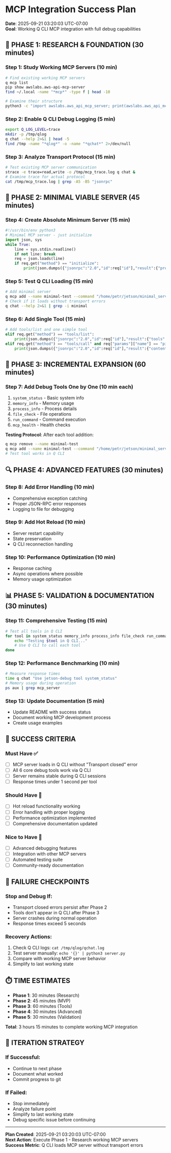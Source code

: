 # MCP Integration Success Plan
**Date**: 2025-09-21 03:20:03 UTC-07:00  
**Goal**: Working Q CLI MCP integration with full debug capabilities

## 🎯 PHASE 1: RESEARCH & FOUNDATION (30 minutes)

### Step 1: Study Working MCP Servers (10 min)
```bash
# Find existing working MCP servers
q mcp list
pip show awslabs.aws-api-mcp-server
find ~/.local -name "*mcp*" -type f | head -10

# Examine their structure
python3 -c "import awslabs.aws_api_mcp_server; print(awslabs.aws_api_mcp_server.__file__)"
```

### Step 2: Enable Q CLI Debug Logging (5 min)
```bash
export Q_LOG_LEVEL=trace
mkdir -p /tmp/qlog
q chat --help 2>&1 | head -5
find /tmp -name "*qlog*" -o -name "*qchat*" 2>/dev/null
```

### Step 3: Analyze Transport Protocol (15 min)
```bash
# Test existing MCP server communication
strace -e trace=read,write -o /tmp/mcp_trace.log q chat &
# Examine trace for actual protocol
cat /tmp/mcp_trace.log | grep -A5 -B5 "jsonrpc"
```

## 🔧 PHASE 2: MINIMAL VIABLE SERVER (45 minutes)

### Step 4: Create Absolute Minimum Server (15 min)
```python
#!/usr/bin/env python3
# Minimal MCP server - just initialize
import json, sys
while True:
    line = sys.stdin.readline()
    if not line: break
    req = json.loads(line)
    if req.get("method") == "initialize":
        print(json.dumps({"jsonrpc":"2.0","id":req["id"],"result":{"protocolVersion":"2024-11-05","capabilities":{},"serverInfo":{"name":"minimal","version":"1.0"}}}))
```

### Step 5: Test Q CLI Loading (15 min)
```bash
# Add minimal server
q mcp add --name minimal-test --command "/home/petr/jetson/minimal_server.py"
# Check if it loads without transport errors
q chat --help 2>&1 | grep -i minimal
```

### Step 6: Add Single Tool (15 min)
```python
# Add tools/list and one simple tool
elif req.get("method") == "tools/list":
    print(json.dumps({"jsonrpc":"2.0","id":req["id"],"result":{"tools":[{"name":"ping","description":"Test tool"}]}}))
elif req.get("method") == "tools/call" and req["params"]["name"] == "ping":
    print(json.dumps({"jsonrpc":"2.0","id":req["id"],"result":{"content":[{"type":"text","text":"pong"}]}}))
```

## 🚀 PHASE 3: INCREMENTAL EXPANSION (60 minutes)

### Step 7: Add Debug Tools One by One (10 min each)
1. `system_status` - Basic system info
2. `memory_info` - Memory usage  
3. `process_info` - Process details
4. `file_check` - File operations
5. `run_command` - Command execution
6. `mcp_health` - Health checks

**Testing Protocol**: After each tool addition:
```bash
q mcp remove --name minimal-test
q mcp add --name minimal-test --command "/home/petr/jetson/minimal_server.py"
# Test tool works in Q CLI
```

## 🔍 PHASE 4: ADVANCED FEATURES (30 minutes)

### Step 8: Add Error Handling (10 min)
- Comprehensive exception catching
- Proper JSON-RPC error responses
- Logging to file for debugging

### Step 9: Add Hot Reload (10 min)
- Server restart capability
- State preservation
- Q CLI reconnection handling

### Step 10: Performance Optimization (10 min)
- Response caching
- Async operations where possible
- Memory usage optimization

## 📊 PHASE 5: VALIDATION & DOCUMENTATION (30 minutes)

### Step 11: Comprehensive Testing (15 min)
```bash
# Test all tools in Q CLI
for tool in system_status memory_info process_info file_check run_command mcp_health; do
    echo "Testing $tool in Q CLI..."
    # Use Q CLI to call each tool
done
```

### Step 12: Performance Benchmarking (10 min)
```bash
# Measure response times
time q chat "Use jetson-debug tool system_status"
# Memory usage during operation
ps aux | grep mcp_server
```

### Step 13: Update Documentation (5 min)
- Update README with success status
- Document working MCP development process
- Create usage examples

## 🎯 SUCCESS CRITERIA

### Must Have ✅
- [ ] MCP server loads in Q CLI without "Transport closed" error
- [ ] All 6 core debug tools work via Q CLI
- [ ] Server remains stable during Q CLI sessions
- [ ] Response times under 1 second per tool

### Should Have 🎯
- [ ] Hot reload functionality working
- [ ] Error handling with proper logging
- [ ] Performance optimization implemented
- [ ] Comprehensive documentation updated

### Nice to Have 💫
- [ ] Advanced debugging features
- [ ] Integration with other MCP servers
- [ ] Automated testing suite
- [ ] Community-ready documentation

## 🚨 FAILURE CHECKPOINTS

### Stop and Debug If:
- Transport closed errors persist after Phase 2
- Tools don't appear in Q CLI after Phase 3
- Server crashes during normal operation
- Response times exceed 5 seconds

### Recovery Actions:
1. Check Q CLI logs: `cat /tmp/qlog/qchat.log`
2. Test server manually: `echo '{}' | python3 server.py`
3. Compare with working MCP server behavior
4. Simplify to last working state

## ⏱️ TIME ESTIMATES

- **Phase 1**: 30 minutes (Research)
- **Phase 2**: 45 minutes (MVP)  
- **Phase 3**: 60 minutes (Tools)
- **Phase 4**: 30 minutes (Advanced)
- **Phase 5**: 30 minutes (Validation)

**Total**: 3 hours 15 minutes to complete working MCP integration

## 🔄 ITERATION STRATEGY

### If Successful:
- Continue to next phase
- Document what worked
- Commit progress to git

### If Failed:
- Stop immediately
- Analyze failure point
- Simplify to last working state
- Debug specific issue before continuing

---

**Plan Created**: 2025-09-21 03:20:03 UTC-07:00  
**Next Action**: Execute Phase 1 - Research working MCP servers  
**Success Metric**: Q CLI loads MCP server without transport errors
